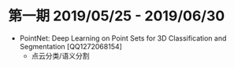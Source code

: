 # 第一期 2019/05/25 - 2019/06/30
- PointNet: Deep Learning on Point Sets for 3D Classification and Segmentation [QQ1272068154]
  - 点云分类/语义分割
